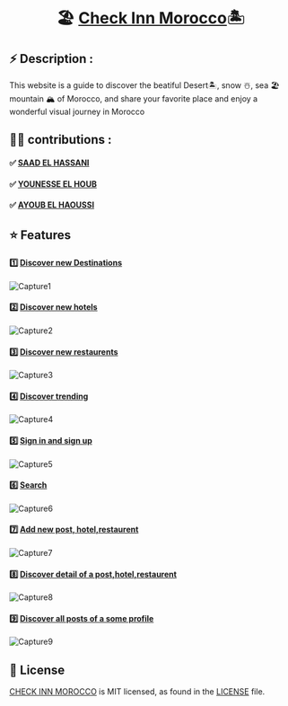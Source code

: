 <div align="center">
  <strong><h1>🏖️ <a href="https://euphonious-centaur-dc5a8d.netlify.app/">Check Inn Morocco</a>🏝️</h1></strong>
</div>

## ⚡️ Description : 
This website is a  guide to discover the beatiful Desert🏝️, snow ☃️, sea 🏖️ mountain 🏔️ of Morocco, and share your favorite place and enjoy a wonderful visual journey in Morocco

## 👨‍🦱 contributions : 
<div>
  <strong><h4>✅ <a href="https://github.com/ELHASSANIsaad">SAAD EL HASSANI</a></h4></strong>
</div>
<div>
  <strong><h4>✅ <a href="https://github.com/YounesseELH">YOUNESSE EL HOUB</a></h4></strong>
</div>
<div>
  <strong><h4>✅ <a href="https://github.com/mayuriswan">AYOUB EL HAOUSSI</a></h4></strong>
</div>




## ⭐ Features
<div>
  <strong><h4>1️⃣ <a href="https://euphonious-centaur-dc5a8d.netlify.app/posts">Discover new Destinations</a></h4></strong>
</div>

![Capture1](https://user-images.githubusercontent.com/96134357/168437363-887dd7a1-677e-4eec-9c89-b9fdb3d7fb13.PNG)

<div>
  <strong><h4>2️⃣ <a href="https://euphonious-centaur-dc5a8d.netlify.app/hotels">Discover new hotels</a></h4></strong>
</div>

![Capture2](https://user-images.githubusercontent.com/96134357/168437334-eab28154-9921-4b49-bbae-2cddb07ddecb.PNG)

<div>
  <strong><h4>3️⃣ <a href="https://euphonious-centaur-dc5a8d.netlify.app/restaus">Discover new restaurents</a></h4></strong>
</div>

![Capture3](https://user-images.githubusercontent.com/96134357/168437503-e39a0e03-5325-4211-8939-3a06b50c27a7.PNG)

<div>
  <strong><h4>4️⃣ <a href="https://euphonious-centaur-dc5a8d.netlify.app/trending">Discover trending</a></h4></strong>
</div>

![Capture4](https://user-images.githubusercontent.com/96134357/168437630-4f8361d1-e437-4fac-be7f-4bdc0f2d2362.PNG)

<div>
  <strong><h4>5️⃣ <a href="https://euphonious-centaur-dc5a8d.netlify.app/auth">Sign in and sign up</a></h4></strong>
</div>

![Capture5](https://user-images.githubusercontent.com/96134357/168438106-abf5ca33-07bd-4496-86f1-55441e667614.PNG)

<div>
  <strong><h4>6️⃣ <a href="https://euphonious-centaur-dc5a8d.netlify.app">Search</a></h4></strong>
</div>

![Capture6](https://user-images.githubusercontent.com/96134357/168438457-36695be0-4a87-4835-9a72-92fd4c1ba3d6.PNG)

<div>
  <strong><h4>7️⃣ <a href="https://euphonious-centaur-dc5a8d.netlify.app">Add new post, hotel,restaurent</a></h4></strong>
</div>

![Capture7](https://user-images.githubusercontent.com/96134357/168438887-5da40ca3-8d1f-4f26-ba21-206ba8acd8b4.PNG)

<div>
  <strong><h4>8️⃣ <a href="https://euphonious-centaur-dc5a8d.netlify.app/posts/6271b49231b01d2cb8be6203">Discover detail of a post,hotel,restaurent</a></h4></strong>
</div>


![Capture8](https://user-images.githubusercontent.com/96134357/168438973-f5236a7e-0cd8-4a7c-977c-cbcac7903ddd.PNG)

<div>
  <strong><h4>9️⃣ <a href="https://euphonious-centaur-dc5a8d.netlify.app/creators/youness%20el%20houb">Discover all posts of a some profile</a></h4></strong>
</div>

![Capture9](https://user-images.githubusercontent.com/96134357/168439087-f3f2f903-da5c-4855-af2f-c9e2edd0f40a.PNG)

## 📄 License

[CHECK INN MOROCCO](https://euphonious-centaur-dc5a8d.netlify.app) is MIT licensed, as found in the [LICENSE](https://github.com/YounesseELH/Check-inn-Morocco/blob/main/LICENSE) file.
